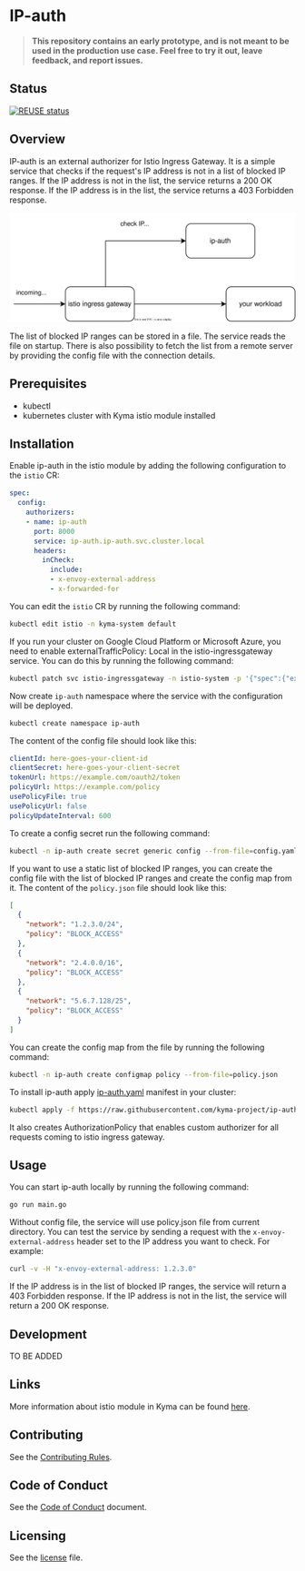 
# IP-auth


> **This repository contains an early prototype, and is not meant to be used in the production use case. Feel free to try it out, leave feedback, and report issues.**

## Status

[![REUSE status](https://api.reuse.software/badge/github.com/kyma-project/ip-auth)](https://api.reuse.software/info/github.com/kyma-project/ip-auth)

## Overview
<!--- mandatory section --->

IP-auth is an external authorizer for Istio Ingress Gateway. It is a simple service that checks if the request's IP address is not in a list of blocked IP ranges. If the IP address is not in the list, the service returns a 200 OK response. If the IP address is in the list, the service returns a 403 Forbidden response.

![](./ip-auth.drawio.svg)

The list of blocked IP ranges can be stored in a file. The service reads the file on startup. There is also possibility to fetch the list from a remote server by providing the config file with the connection details. 


## Prerequisites

- kubectl
- kubernetes cluster with Kyma istio module installed

## Installation

Enable ip-auth in the istio module by adding the following configuration to the `istio` CR:

```yaml
spec:
  config:
    authorizers:
    - name: ip-auth
      port: 8000
      service: ip-auth.ip-auth.svc.cluster.local
      headers:
        inCheck:
          include:
          - x-envoy-external-address
          - x-forwarded-for      
```

You can edit the `istio` CR by running the following command:
```bash
kubectl edit istio -n kyma-system default
```

If you run your cluster on Google Cloud Platform or Microsoft Azure, you need to enable externalTrafficPolicy: Local in the istio-ingressgateway service. You can do this by running the following command:
```bash
kubectl patch svc istio-ingressgateway -n istio-system -p '{"spec":{"externalTrafficPolicy":"Local"}}'
```

Now create `ip-auth` namespace where the service with the configuration will be deployed.
  
```bash 
kubectl create namespace ip-auth
```

The content of the config file should look like this:
```yaml
clientId: here-goes-your-client-id
clientSecret: here-goes-your-client-secret
tokenUrl: https://example.com/oauth2/token
policyUrl: https://example.com/policy
usePolicyFile: true
usePolicyUrl: false
policyUpdateInterval: 600
```

To create a config secret run the following command:
```bash 
kubectl -n ip-auth create secret generic config --from-file=config.yaml=sample-config.yaml
```


If you want to use a static list of blocked IP ranges, you can create the config file with the list of blocked IP ranges and create the config map from it. The content of the `policy.json` file should look like this:

```json
[
  {
    "network": "1.2.3.0/24",
    "policy": "BLOCK_ACCESS"
  },
  {
    "network": "2.4.0.0/16",
    "policy": "BLOCK_ACCESS"
  },
  {
    "network": "5.6.7.128/25",
    "policy": "BLOCK_ACCESS"
  }
]
```

You can create the config map from the file by running the following command:
```bash
kubectl -n ip-auth create configmap policy --from-file=policy.json
```

To install ip-auth apply [ip-auth.yaml](ip-auth.yaml) manifest in your cluster:
```bash
kubectl apply -f https://raw.githubusercontent.com/kyma-project/ip-auth/main/ip-auth.yaml
```

It also creates AuthorizationPolicy that enables custom authorizer for all requests coming to istio ingress gateway.


## Usage


You can start ip-auth locally by running the following command:
```bash
go run main.go
```

Without config file, the service will use policy.json file from current directory. You can test the service by sending a request with the `x-envoy-external-address` header set to the IP address you want to check. For example:

```bash
curl -v -H "x-envoy-external-address: 1.2.3.0" 
```

If the IP address is in the list of blocked IP ranges, the service will return a 403 Forbidden response. If the IP address is not in the list, the service will return a 200 OK response.


## Development

TO BE ADDED

## Links

More information about istio module in Kyma can be found [here](https://kyma-project.io/docs/components/istio).

## Contributing
<!--- mandatory section - do not change this! --->

See the [Contributing Rules](CONTRIBUTING.md).

## Code of Conduct
<!--- mandatory section - do not change this! --->

See the [Code of Conduct](CODE_OF_CONDUCT.md) document.

## Licensing
<!--- mandatory section - do not change this! --->

See the [license](./LICENSE) file.
